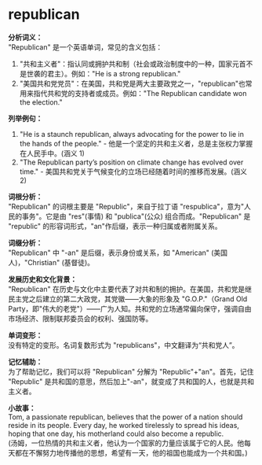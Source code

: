 # republican

**分析词义：**  
"Republican" 是一个英语单词，常见的含义包括：

  

1.  "共和主义者"：指认同或拥护共和制（社会或政治制度中的一种，国家元首不是世袭的君主）。例如："He is a strong republican."
2.  "美国共和党党员"：在美国，共和党是两大主要政党之一，"republican"也常用来指代共和党的支持者或成员。例如："The Republican candidate won the election."

  

**列举例句：**

  

1.  "He is a staunch republican, always advocating for the power to lie in the hands of the people." - 他是一个坚定的共和主义者，总是主张权力掌握在人民手中。(涵义 1)
2.  "The Republican party’s position on climate change has evolved over time." - 美国共和党关于气候变化的立场已经随着时间的推移而发展。(涵义 2)

  

**词根分析：**  
"Republican" 的词根主要是 "Republic"，来自于拉丁语 "respublica"，意为"人民的事务"。它是由 "res"(事情) 和 "publica"(公众) 组合而成。"Republican" 是 "republic" 的形容词形式，"an"作后缀，表示一种归属或者附属关系。

  

**词缀分析：**  
"Republican" 中 "-an" 是后缀，表示身份或关系，如 "American" (美国人)，"Christian" (基督徒)。

  

**发展历史和文化背景：**  
"Republican" 在历史与文化中主要代表了对共和制的拥护。在美国，共和党是继民主党之后建立的第二大政党，其党徽——大象的形象及 "G.O.P."（Grand Old Party，即"伟大的老党"）——广为人知。共和党的立场通常偏向保守，强调自由市场经济、限制联邦委员会的权利、强国防等。

  

**单词变形：**  
没有特定的变形。名词复数形式为 "republicans"，中文翻译为“共和党人”。

  

**记忆辅助：**  
为了帮助记忆，我们可以将 "Republican" 分解为 "Republic"+"an"。首先，记住 "Republic" 是共和国的意思，然后加上"-an"，就变成了共和国的人，也就是共和主义者。

  

**小故事：**  
Tom, a passionate republican, believes that the power of a nation should reside in its people. Every day, he worked tirelessly to spread his ideas, hoping that one day, his motherland could also become a republic.  
(汤姆，一位热情的共和主义者，他认为一个国家的力量应该属于它的人民。他每天都在不懈努力地传播他的思想，希望有一天，他的祖国也能成为一个共和国。)
